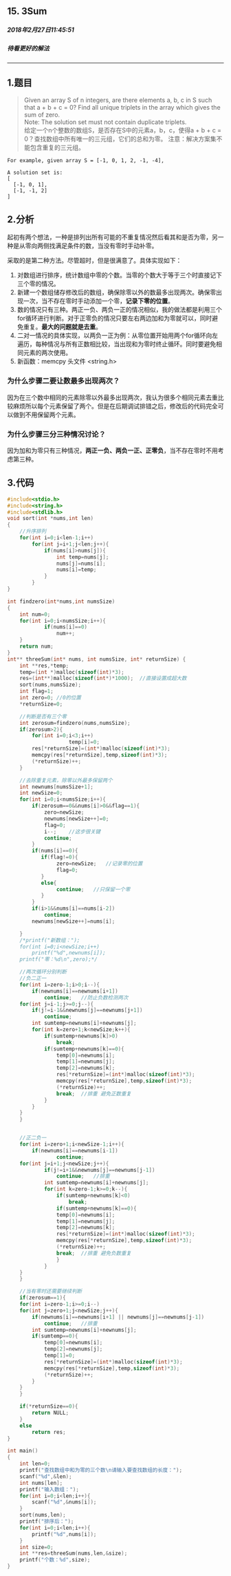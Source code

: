 ##  15. 3Sum
##### 2018年2月27日11:45:51
##### 待看更好的解法
***
## 1.题目
>Given an array S of n integers, are there elements a, b, c in S such that a + b + c = 0? Find all unique triplets in the array which gives the sum of zero.  
Note: The solution set must not contain duplicate triplets.  
给定一个n个整数的数组S，是否存在S中的元素a，b，c，使得a + b + c = 0？查找数组中所有唯一的三元组，它们的总和为零。 注意：解决方案集不能包含重复的三元组。  
```
For example, given array S = [-1, 0, 1, 2, -1, -4],

A solution set is:
[
  [-1, 0, 1],
  [-1, -1, 2]
]
```
## 2.分析
起初有两个想法，一种是排列出所有可能的不重复情况然后看其和是否为零，另一种是从零向两侧找满足条件的数，当没有零时手动补零。  

采取的是第二种方法。尽管超时，但是很满意了。具体实现如下：
1. 对数组进行排序，统计数组中零的个数。当零的个数大于等于三个时直接记下三个零的情况。
2. 新建一个数组储存修改后的数组，确保除零以外的数最多出现两次。确保零出现一次，当不存在零时手动添加一个零，**记录下零的位置**。
3. 数的情况只有三种。两正一负、两负一正的情况相似，我的做法都是利用三个for循环进行判断。对于正零负的情况只要左右两边加和为零就可以，同时避免重复。**最大的问题就是去重**。
5. 二对一情况的具体实现，以两负一正为例：从零位置开始用两个for循环向左遍历，每种情况与所有正数相比较，当出现和为零时终止循环。同时要避免相同元素的两次使用。
6. 新函数：memcpy  头文件 <string.h>


### 为什么步骤二要让数最多出现两次？  

因为在三个数中相同的元素除零以外最多出现两次，我认为很多个相同元素去重比较麻烦所以每个元素保留了两个。但是在后期调试排错之后，修改后的代码完全可以做到不用保留两个元素。

### 为什么步骤三分三种情况讨论？  

因为加和为零只有三种情况，**两正一负、两负一正、正零负**，当不存在零时不用考虑第三种。

## 3.代码
```c
#include<stdio.h>
#include<string.h>
#include<stdlib.h>
void sort(int *nums,int len)
{
    //升序排列
    for(int i=0;i<len-1;i++)
        for(int j=i+1;j<len;j++){
            if(nums[i]>nums[j]){
                int temp=nums[j];
                nums[j]=nums[i];
                nums[i]=temp;
            }
        }
}

int findzero(int*nums,int numsSize)
{
    int num=0;
    for(int i=0;i<numsSize;i++){
            if(nums[i]==0)
                num++;
    }
    return num;
}
int** threeSum(int* nums, int numsSize, int* returnSize) {
    int **res,*temp;
    temp=(int *)malloc(sizeof(int)*3);
    res=(int**)malloc(sizeof(int*)*1000);  //直接设置成超大数
    sort(nums,numsSize);
    int flag=1;
    int zero=0; //0的位置
    *returnSize=0;

    //判断是否有三个零
    int zerosum=findzero(nums,numsSize);
    if(zerosum>2){
        for(int i=0;i<3;i++)
                    temp[i]=0;
        res[*returnSize]=(int*)malloc(sizeof(int)*3);
        memcpy(res[*returnSize],temp,sizeof(int)*3);
        (*returnSize)++;
    }

    //去除重复元素，除零以外最多保留两个
    int newnums[numsSize+1];
    int newSize=0;
    for(int i=0;i<numsSize;i++){
        if(zerosum==0&&nums[i]>0&&flag==1){
            zero=newSize;
            newnums[newSize++]=0;
            flag=0;
            i--;    //这步很关键
            continue;
        }
        if(nums[i]==0){
           if(flag!=0){
                zero=newSize;   //记录零的位置
                flag=0;
           }
           else{
                continue;   //只保留一个零
           }
        }
        if(i>1&&nums[i]==nums[i-2])
            continue;
        newnums[newSize++]=nums[i];

    }
    /*printf("新数组：");
    for(int i=0;i<newSize;i++)
        printf("%d",newnums[i]);
    printf("零：%d\n",zero);*/

    //两次循环分别判断
    //负二正一
    for(int i=zero-1;i>0;i--){
        if(newnums[i]==newnums[i+1])
            continue;   //防止负数检测两次
    for(int j=i-1;j>=0;j--){
        if(j!=i-1&&newnums[j]==newnums[j+1])
            continue;
        int sumtemp=newnums[i]+newnums[j];
        for(int k=zero+1;k<newSize;k++){
            if(sumtemp+newnums[k]>0)
                break;
            if(sumtemp+newnums[k]==0){
                temp[0]=newnums[i];
                temp[1]=newnums[j];
                temp[2]=newnums[k];
                res[*returnSize]=(int*)malloc(sizeof(int)*3);
                memcpy(res[*returnSize],temp,sizeof(int)*3);
                (*returnSize)++;
                break;  //排重 避免正数重复
            }
        }
    }
    }


    //正二负一
    for(int i=zero+1;i<newSize-1;i++){
        if(newnums[i]==newnums[i-1])
                continue;
    for(int j=i+1;j<newSize;j++){
            if(j!=i+1&&newnums[j]==newnums[j-1])
                continue;   //排重
            int sumtemp=newnums[i]+newnums[j];
            for(int k=zero-1;k>=0;k--){
                if(sumtemp+newnums[k]<0)
                    break;
                if(sumtemp+newnums[k]==0){
                temp[0]=newnums[i];
                temp[1]=newnums[j];
                temp[2]=newnums[k];
                res[*returnSize]=(int*)malloc(sizeof(int)*3);
                memcpy(res[*returnSize],temp,sizeof(int)*3);
                (*returnSize)++;
                break;  //排重 避免负数重复
                }
            }
    }
    }

    //当有零时还需要继续判断
    if(zerosum==1){
    for(int i=zero-1;i>=0;i--)
    for(int j=zero+1;j<newSize;j++){
        if(newnums[i]==newnums[i+1] || newnums[j]==newnums[j-1])
            continue;   //排重
        int sumtemp=newnums[i]+newnums[j];
        if(sumtemp==0){
            temp[0]=newnums[i];
            temp[2]=newnums[j];
            temp[1]=0;
            res[*returnSize]=(int*)malloc(sizeof(int)*3);
            memcpy(res[*returnSize],temp,sizeof(int)*3);
            (*returnSize)++;
        }
    }
    }

    if(*returnSize==0){
        return NULL;
    }
    else
        return res;
}

int main()
{
    int len=0;
    printf("查找数组中和为零的三个数\n请输入要查找数组的长度：");
    scanf("%d",&len);
    int nums[len];
    printf("输入数组：");
    for(int i=0;i<len;i++){
        scanf("%d",&nums[i]);
    }
    sort(nums,len);
    printf("排序后：");
    for(int i=0;i<len;i++){
        printf("%d",nums[i]);
    }
    int size=0;
    int **res=threeSum(nums,len,&size);
    printf("个数：%d",size);
}
```
